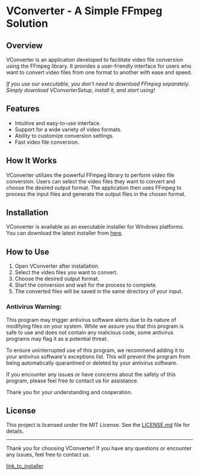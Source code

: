 # VConverter - A Simple FFmpeg Solution

## Overview

VConverter is an application developed to facilitate video file conversion using the FFmpeg library. It provides a user-friendly interface for users who want to convert video files from one format to another with ease and speed.

_If you use our executable, you don't need to download FFmpeg separately. Simply download VConverterSetup, install it, and start using!_

## Features

- Intuitive and easy-to-use interface.
- Support for a wide variety of video formats.
- Ability to customize conversion settings.
- Fast video file conversion.

## How It Works

VConverter utilizes the powerful FFmpeg library to perform video file conversion. Users can select the video files they want to convert and choose the desired output format. The application then uses FFmpeg to process the input files and generate the output files in the chosen format.

## Installation

VConverter is available as an executable installer for Windows platforms. You can download the latest installer from [here](link_to_installer).

## How to Use

1. Open VConverter after installation.
2. Select the video files you want to convert.
3. Choose the desired output format.
4. Start the conversion and wait for the process to complete.
5. The converted files will be saved in the same directory of your input.

### Antivirus Warning:

This program may trigger antivirus software alerts due to its nature of modifying files on your system. While we assure you that this program is safe to use and does not contain any malicious code, some antivirus programs may flag it as a potential threat.

To ensure uninterrupted use of this program, we recommend adding it to your antivirus software's exceptions list. This will prevent the program from being automatically quarantined or deleted by your antivirus software.

If you encounter any issues or have concerns about the safety of this program, please feel free to contact us for assistance.

Thank you for your understanding and cooperation.

## License

This project is licensed under the MIT License. See the [LICENSE.md](LICENSE.md) file for details.

---

Thank you for choosing VConverter! If you have any questions or encounter any issues, feel free to contact us.

[link_to_installer](https://github.com/FernandoFrali/vconverter/releases)
